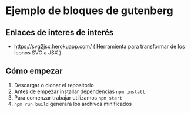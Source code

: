 # Ejemplo de bloques de gutenberg 

## Enlaces de interes de interés
- https://svg2jsx.herokuapp.com/ ( Herramienta para transformar de los iconos SVG a JSX )

## Cómo empezar
1. Descargar o clonar el repositorio
2. Antes de empezar installar dependencias `npm install`
3. Para comenzar trabajar utilizamos `npm start`
4. `npm run build` generará los archivos minificados

